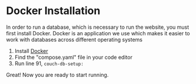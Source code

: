 # Docker Installation

In order to run a database, which is necessary to run the website, you must first install Docker. Docker is an application we use which makes it easier to work with databases across different operating systems

1. Install [Docker](https://www.docker.com/products/docker-desktop/)
2. Find the "compose.yaml" file in your code editor
3. Run line 91, `couch-db-setup:`

Great! Now you are ready to start running.
